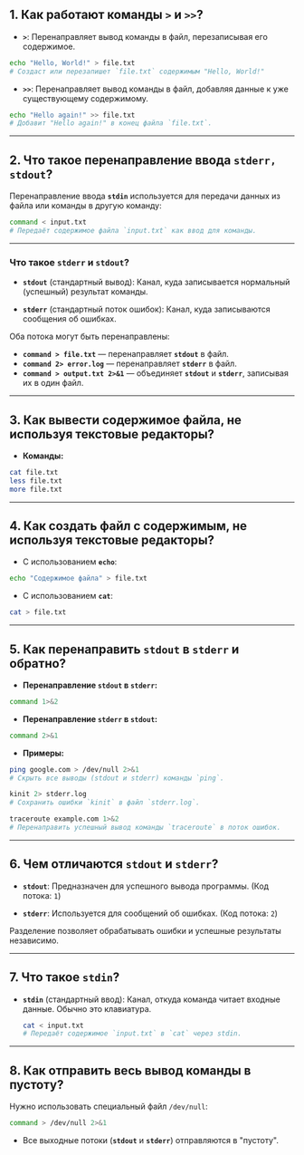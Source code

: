 ## 1. **Как работают команды `>` и `>>`?**

- **`>`**: Перенаправляет вывод команды в файл, перезаписывая его содержимое.
```bash
echo "Hello, World!" > file.txt
# Создаст или перезапишет `file.txt` содержимым "Hello, World!"
```

- **`>>`**: Перенаправляет вывод команды в файл, добавляя данные к уже существующему содержимому.
```bash
echo "Hello again!" >> file.txt
# Добавит "Hello again!" в конец файла `file.txt`.
```

---

## 2. **Что такое перенаправление ввода `stderr, stdout`?**

Перенаправление ввода **`stdin`** используется для передачи данных из файла или команды в другую команду:
```bash
command < input.txt
# Передаёт содержимое файла `input.txt` как ввод для команды.
```

---

### **Что такое `stderr` и `stdout`?**

- **`stdout`** (стандартный вывод): Канал, куда записывается нормальный (успешный) результат команды.

- **`stderr`** (стандартный поток ошибок): Канал, куда записываются сообщения об ошибках.

Оба потока могут быть перенаправлены:
- **`command > file.txt`** — перенаправляет **`stdout`** в файл.
- **`command 2> error.log`** — перенаправляет **`stderr`** в файл.
- **`command > output.txt 2>&1`** — объединяет **`stdout`** и **`stderr`**, записывая их в один файл.

---

## 3. **Как вывести содержимое файла, не используя текстовые редакторы?**

- **Команды:**
```bash
cat file.txt
less file.txt
more file.txt
```

---

## 4. **Как создать файл с содержимым, не используя текстовые редакторы?**

- С использованием **`echo`**:
```bash
echo "Содержимое файла" > file.txt
```

- С использованием **`cat`**:
```bash
cat > file.txt
```

---

## 5. **Как перенаправить `stdout` в `stderr` и обратно?**

- **Перенаправление `stdout` в `stderr`:**
```bash
command 1>&2
```

- **Перенаправление `stderr` в `stdout`:**
```bash
command 2>&1
```

- **Примеры:**
```bash
ping google.com > /dev/null 2>&1
# Скрыть все выводы (stdout и stderr) команды `ping`.
```

```bash
kinit 2> stderr.log
# Сохранить ошибки `kinit` в файл `stderr.log`.

traceroute example.com 1>&2
# Перенаправить успешный вывод команды `traceroute` в поток ошибок.
```

---

## 6. **Чем отличаются `stdout` и `stderr`?**

- **`stdout`**: Предназначен для успешного вывода программы. (Код потока: `1`)

- **`stderr`**: Используется для сообщений об ошибках. (Код потока: `2`)

Разделение позволяет обрабатывать ошибки и успешные результаты независимо.

---

## 7. **Что такое `stdin`?**

- **`stdin`** (стандартный ввод): Канал, откуда команда читает входные данные. Обычно это клавиатура.
  ```bash
  cat < input.txt
  # Передаёт содержимое `input.txt` в `cat` через stdin.
  ```

---

## 8. **Как отправить весь вывод команды в пустоту?**

Нужно использовать специальный файл `/dev/null`:
```bash
command > /dev/null 2>&1
```

- Все выходные потоки (**`stdout`** и **`stderr`**) отправляются в "пустоту".
